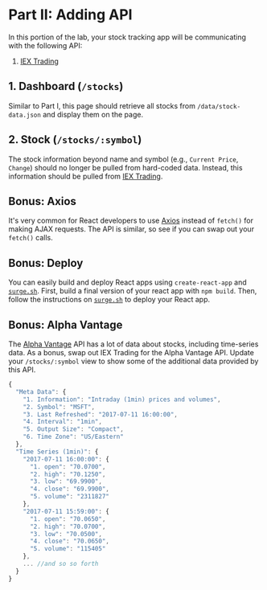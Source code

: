 # Part II: Adding API

In this portion of the lab, your stock tracking app will be communicating with
the following API:

1. [IEX Trading](https://iextrading.com/developer/docs/)


## 1. Dashboard (`/stocks`)

Similar to Part I, this page should retrieve all stocks from `/data/stock-data.json`
and display them on the page.

## 2. Stock (`/stocks/:symbol`)

The stock information beyond name and symbol (e.g., `Current Price`, `Change`)
should no longer be pulled from hard-coded data. Instead, this information
should be pulled from [IEX Trading](https://iextrading.com/developer/docs/).

## Bonus: Axios

It's very common for React developers to use
[Axios](https://github.com/axios/axios) instead of `fetch()` for making AJAX
requests. The API is similar, so see if you can swap out your `fetch()` calls.

## Bonus: Deploy

You can easily build and deploy React apps using `create-react-app` and
[`surge.sh`](https://surge.sh). First, build a final version of your react app
with `npm build`. Then, follow the instructions on
[`surge.sh`](https://surge.sh) to deploy your React app.

## Bonus: Alpha Vantage

The [Alpha Vantage](https://www.alphavantage.co/documentation/) API has a lot of
data about stocks, including time-series data. As a bonus, swap out IEX Trading
for the Alpha Vantage API. Update your `/stocks/:symbol` view to show some of
the additional data provided by this API.

```js
{
  "Meta Data": {
    "1. Information": "Intraday (1min) prices and volumes",
    "2. Symbol": "MSFT",
    "3. Last Refreshed": "2017-07-11 16:00:00",
    "4. Interval": "1min",
    "5. Output Size": "Compact",
    "6. Time Zone": "US/Eastern"
  },
  "Time Series (1min)": {
    "2017-07-11 16:00:00": {
      "1. open": "70.0700",
      "2. high": "70.1250",
      "3. low": "69.9900",
      "4. close": "69.9900",
      "5. volume": "2311827"
    },
    "2017-07-11 15:59:00": {
      "1. open": "70.0650",
      "2. high": "70.0700",
      "3. low": "70.0500",
      "4. close": "70.0650",
      "5. volume": "115405"
    },
    ... //and so so forth
  }
}
```
